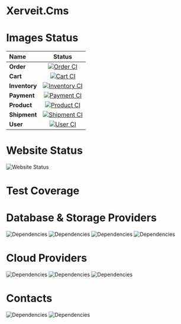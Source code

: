 # Xerveit.Cms
# Images Status

| Name | Status |
|:------------|:-------------:|
| **Order** | [![Order CI](https://github.com/New-Premises-Group/if-what/actions/workflows/CI-CD-Order.yml/badge.svg)](https://github.com/New-Premises-Group/if-what/actions/workflows/CI-CD-Order.yml)
| **Cart** | [![Cart CI](https://github.com/New-Premises-Group/if-what/actions/workflows/CI-CD-Cart.yml/badge.svg)](https://github.com/New-Premises-Group/if-what/actions/workflows/CI-CD-Cart.yml)
| **Inventory** | [![Inventory CI](https://github.com/New-Premises-Group/if-what/actions/workflows/CI-CD-Inventory.yml/badge.svg)](https://github.com/New-Premises-Group/if-what/actions/workflows/CI-CD-Inventory.yml)
| **Payment** | [![Payment CI](https://github.com/New-Premises-Group/if-what/actions/workflows/CI-CD-Payment.yml/badge.svg)](https://github.com/New-Premises-Group/if-what/actions/workflows/CI-CD-Payment.yml)
| **Product** | [![Product CI](https://github.com/New-Premises-Group/if-what/actions/workflows/CI-CD-Product.yml/badge.svg)](https://github.com/New-Premises-Group/if-what/actions/workflows/CI-CD-Product.yml)
| **Shipment** | [![Shipment CI](https://github.com/New-Premises-Group/if-what/actions/workflows/CI-CD-Shipment.yml/badge.svg)](https://github.com/New-Premises-Group/if-what/actions/workflows/CI-CD-Shipment.yml)
| **User** | [![User CI](https://github.com/New-Premises-Group/if-what/actions/workflows/CI-CD-User.yml/badge.svg)](https://github.com/New-Premises-Group/if-what/actions/workflows/CI-CD-User.yml)

# Website Status

![Website Status](https://img.shields.io/website-up-down-green-red/https/newpremises.group.svg)

# Test Coverage

# Database & Storage Providers

![Dependencies](https://img.shields.io/badge/Supabase-181818?style=for-the-badge&logo=supabase&logoColor=white)
![Dependencies](https://img.shields.io/badge/redis-%23DD0031.svg?&style=for-the-badge&logo=redis&logoColor=white)
![Dependencies](https://img.shields.io/badge/rabbitmq-%23FF6600.svg?&style=for-the-badge&logo=rabbitmq&logoColor=white)
![Dependencies](https://img.shields.io/badge/MongoDB-4EA94B?style=for-the-badge&logo=mongodb&logoColor=white)

# Cloud Providers

![Dependencies](https://img.shields.io/badge/GitHub_Actions-2088FF?style=for-the-badge&logo=github-actions&logoColor=white)
![Dependencies](https://img.shields.io/badge/microsoft%20azure-0089D6?style=for-the-badge&logo=microsoft-azure&logoColor=white)
![Dependencies](https://img.shields.io/badge/Digital_Ocean-0080FF?style=for-the-badge&logo=DigitalOcean&logoColor=white)

# Contacts

![Dependencies](https://img.shields.io/badge/Gmail-D14836?style=for-the-badge&logo=gmail&logoColor=white)
![Dependencies](https://img.shields.io/badge/website-000000?style=for-the-badge&logo=About&logoColor=white)

